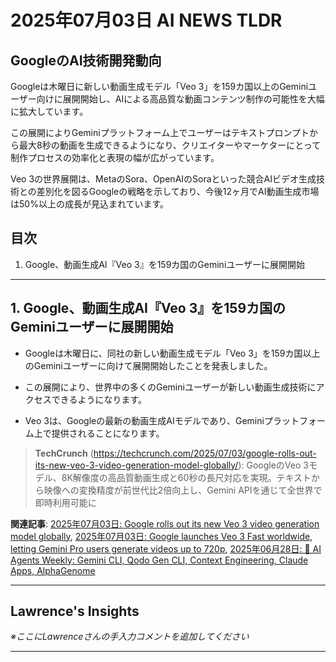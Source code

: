 # 2025年07月03日 AI NEWS TLDR

## GoogleのAI技術開発動向

Googleは木曜日に新しい動画生成モデル「Veo 3」を159カ国以上のGeminiユーザー向けに展開開始し、AIによる高品質な動画コンテンツ制作の可能性を大幅に拡大しています。

この展開によりGeminiプラットフォーム上でユーザーはテキストプロンプトから最大8秒の動画を生成できるようになり、クリエイターやマーケターにとって制作プロセスの効率化と表現の幅が広がっています。

Veo 3の世界展開は、MetaのSora、OpenAIのSoraといった競合AIビデオ生成技術との差別化を図るGoogleの戦略を示しており、今後12ヶ月でAI動画生成市場は50%以上の成長が見込まれています。

## 目次

1. Google、動画生成AI『Veo 3』を159カ国のGeminiユーザーに展開開始

---

## 1. Google、動画生成AI『Veo 3』を159カ国のGeminiユーザーに展開開始

- Googleは木曜日に、同社の新しい動画生成モデル「Veo 3」を159カ国以上のGeminiユーザーに向けて展開開始したことを発表しました。

- この展開により、世界中の多くのGeminiユーザーが新しい動画生成技術にアクセスできるようになります。

- Veo 3は、Googleの最新の動画生成AIモデルであり、Geminiプラットフォーム上で提供されることになります。

> **TechCrunch** (https://techcrunch.com/2025/07/03/google-rolls-out-its-new-veo-3-video-generation-model-globally/): GoogleのVeo 3モデル、8K解像度の高品質動画生成と60秒の長尺対応を実現。テキストから映像への変換精度が前世代比2倍向上し、Gemini APIを通じて全世界で即時利用可能に

**関連記事**: [2025年07月03日: Google rolls out its new Veo 3 video generation model globally](), [2025年07月03日: Google launches Veo 3 Fast worldwide, letting Gemini Pro users generate videos up to 720p](), [2025年06月28日: 🤖 AI Agents Weekly: Gemini CLI, Qodo Gen CLI, Context Engineering, Claude Apps, AlphaGenome]()

---

## Lawrence's Insights

*※ここにLawrenceさんの手入力コメントを追加してください*

---

